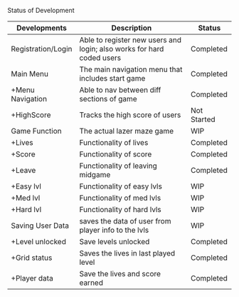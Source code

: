 Status of Development

| Developments  | Description | Status       |
|---------------|-------------|--------------|
| Registration/Login  |   Able to register new users and login; also works for hard coded users    | Completed  |
|     Main Menu     | The main navigation menu that includes start game      | Completed    |
| +Menu Navigation   | Able to nav between diff sections of game    | Completed  |
| +HighScore   | Tracks the high score of users      | Not Started  |
| Game Function   | The actual lazer maze game     | WIP  |
| +Lives   | Functionality of lives      | Completed  |
| +Score   | Functionality of score      | Completed  |
| +Leave   | Functionality of leaving midgame      | Completed  |
| +Easy lvl   | Functionality of easy lvls      | WIP  |
| +Med lvl   | Functionality of med lvls      | WIP  |
| +Hard lvl   | Functionality of hard lvls      | WIP  |
| Saving User Data| saves the data of user from player info to the lvls | WIP |
| +Level unlocked | Save levels unlocked | Completed |
| +Grid status | Saves the lives in last played level | Completed |
| +Player data | Save the lives and score earned | Completed |
